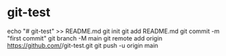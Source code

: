 # git-test
echo "# git-test" >> README.md
git init
git add README.md
git commit -m "first commit"
git branch -M main
git remote add origin https://github.com/<username>/git-test.git
git push -u origin main
